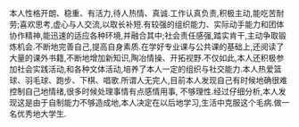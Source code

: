 ​		本人性格开朗、稳重、有活力,待人热情、真诚.工作认真负责,积极主动,能吃苦耐劳;喜欢思考,虚心与人交流,以取长补短.有较强的组织能力、实际动手能力和团体协作精神,能迅速的适应各种环境,并融合其中;社会责任感强,踏实肯干,主动争取锻炼机会.不断地完善自己,提高自身素质.在学好专业课与公共课的基础上,还阅读了大量的课外书籍,不断地增加新知识,陶冶情操、开拓视野.不仅如此,本人还积极参加社会实践活动,和各种文体活动,培养了本人一定的组织与社交能力.本人热爱篮球、羽毛球、跑步、下棋、唱歌.所谓人无完人,目前本人发现自己有时候地确很难控制自己地情绪,很多时候处理事情有点感情用事, 不够理性.经过仔细分析,本人发现这是由于自制能力不够造成地,本人决定在以后地学习,生活中克服这个毛病.做一名优秀地大学生.